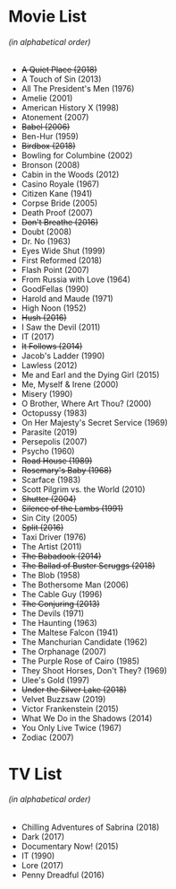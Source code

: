 # Movie List
###### (in alphabetical order)

* ~~A Quiet Place (2018)~~
* A Touch of Sin (2013)
* All The President's Men (1976)
* Amelie (2001)
* American History X (1998)
* Atonement (2007)
* ~~Babel (2006)~~
* Ben-Hur (1959)
* ~~Birdbox (2018)~~
* Bowling for Columbine (2002)
* Bronson (2008)
* Cabin in the Woods (2012)
* Casino Royale (1967)
* Citizen Kane (1941)
* Corpse Bride (2005)
* Death Proof (2007)
* ~~Don't Breathe (2016)~~
* Doubt (2008)
* Dr. No (1963)
* Eyes Wide Shut (1999)
* First Reformed (2018)
* Flash Point (2007)
* From Russia with Love (1964)
* GoodFellas (1990)
* Harold and Maude (1971)
* High Noon (1952)
* ~~Hush (2016)~~
* I Saw the Devil (2011)
* IT (2017)
* ~~It Follows (2014)~~
* Jacob's Ladder (1990)
* Lawless (2012)
* Me and Earl and the Dying Girl (2015)
* Me, Myself & Irene (2000)
* Misery (1990)
* O Brother, Where Art Thou? (2000)
* Octopussy (1983)
* On Her Majesty's Secret Service (1969)
* Parasite (2019)
* Persepolis (2007)
* Psycho (1960)
* ~~Road House (1989)~~
* ~~Rosemary's Baby (1968)~~
* Scarface (1983)
* Scott Pilgrim vs. the World (2010)
* ~~Shutter (2004)~~
* ~~Silence of the Lambs (1991)~~
* Sin City (2005)
* ~~Split (2016)~~
* Taxi Driver (1976)
* The Artist (2011)
* ~~The Babadook (2014)~~
* ~~The Ballad of Buster Scruggs (2018)~~
* The Blob (1958)
* The Bothersome Man (2006)
* The Cable Guy (1996)
* ~~The Conjuring (2013)~~
* The Devils (1971)
* The Haunting (1963)
* The Maltese Falcon (1941)
* The Manchurian Candidate (1962)
* The Orphanage (2007)
* The Purple Rose of Cairo (1985)
* They Shoot Horses, Don't They? (1969)
* Ulee's Gold (1997)
* ~~Under the Silver Lake (2018)~~
* Velvet Buzzsaw (2019)
* Victor Frankenstein (2015)
* What We Do in the Shadows (2014)
* You Only Live Twice (1967)
* Zodiac (2007)

# TV List
###### (in alphabetical order)

* Chilling Adventures of Sabrina (2018)
* Dark (2017)
* Documentary Now! (2015)
* IT (1990)
* Lore (2017)
* Penny Dreadful (2016)